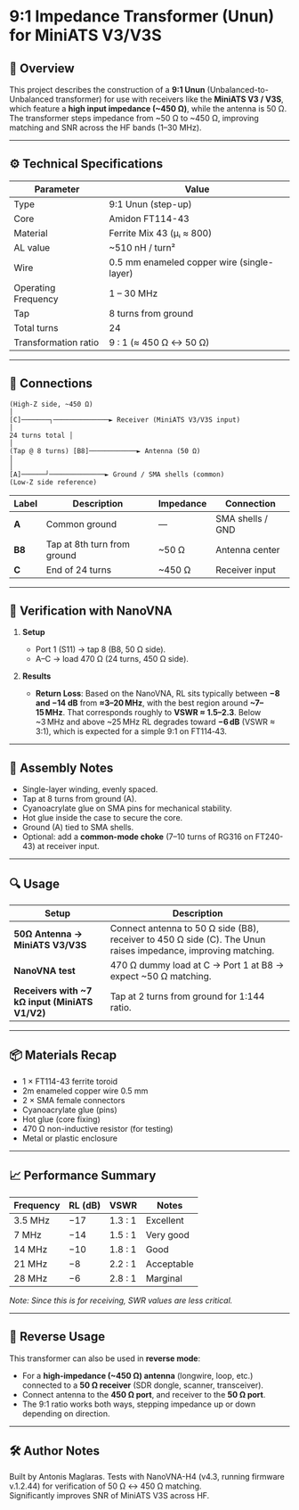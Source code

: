 # 9:1 Impedance Transformer (Unun) for MiniATS V3/V3S

## 📘 Overview
This project describes the construction of a **9:1 Unun** (Unbalanced-to-Unbalanced transformer) for use with receivers like the **MiniATS V3 / V3S**, which feature a **high input impedance (~450 Ω)**, while the antenna is 50 Ω.  
The transformer steps impedance from ~50 Ω to ~450 Ω, improving matching and SNR across the HF bands (1–30 MHz).

---

## ⚙️ Technical Specifications

| Parameter | Value |
|-----------|-------|
| Type | 9:1 Unun (step-up) |
| Core | Amidon FT114-43 |
| Material | Ferrite Mix 43 (µᵢ ≈ 800) |
| AL value | ~510 nH / turn² |
| Wire | 0.5 mm enameled copper wire (single-layer) |
| Operating Frequency | 1 – 30 MHz |
| Tap | 8 turns from ground |
| Total turns | 24 |
| Transformation ratio | 9 : 1 (≈ 450 Ω ↔ 50 Ω) |

---

## 🧭 Connections

```
(High-Z side, ~450 Ω)
│
[C]───────┐──────────────► Receiver (MiniATS V3/V3S input)
│
24 turns total │
│
(Tap @ 8 turns) [B8]────────────► Antenna (50 Ω)
│
│
[A]──────┘──────────────► Ground / SMA shells (common)
(Low-Z side reference)
```

| Label | Description | Impedance | Connection |
|-------|-------------|-----------|------------|
| **A** | Common ground | — | SMA shells / GND |
| **B8** | Tap at 8th turn from ground | ~50 Ω | Antenna center |
| **C** | End of 24 turns | ~450 Ω | Receiver input |

---

## 🧪 Verification with NanoVNA

1. **Setup**  
   - Port 1 (S11) → tap 8 (B8, 50 Ω side).  
   - A–C → load 470 Ω (24 turns, 450 Ω side).  

2. **Results**  
   - **Return Loss**: Based on the NanoVNA, RL sits typically between **−8 and −14 dB** from **≈3–20 MHz**, with the best region around **~7–15 MHz**. That corresponds roughly to **VSWR ≈ 1.5–2.3**. Below ~3 MHz and above ~25 MHz RL degrades toward **−6 dB** (VSWR ≈ 3:1), which is expected for a simple 9:1 on FT114‑43.  

---

## 🧱 Assembly Notes

- Single-layer winding, evenly spaced.  
- Tap at 8 turns from ground (A).  
- Cyanoacrylate glue on SMA pins for mechanical stability.  
- Hot glue inside the case to secure the core.  
- Ground (A) tied to SMA shells.  
- Optional: add a **common-mode choke** (7–10 turns of RG316 on FT240-43) at receiver input.  

---

## 🔍 Usage

| Setup | Description |
|-------|-------------|
| **50Ω Antenna → MiniATS V3/V3S** | Connect antenna to 50 Ω side (B8), receiver to 450 Ω side (C). The Unun raises impedance, improving matching. |
| **NanoVNA test** | 470 Ω dummy load at C → Port 1 at B8 → expect ~50 Ω matching. |
| **Receivers with ~7 kΩ input (MiniATS V1/V2)** | Tap at 2 turns from ground for 1:144 ratio. |

---

## 📦 Materials Recap
- 1 × FT114-43 ferrite toroid  
- 2m enameled copper wire 0.5 mm  
- 2 × SMA female connectors  
- Cyanoacrylate glue (pins)  
- Hot glue (core fixing)  
- 470 Ω non-inductive resistor (for testing)  
- Metal or plastic enclosure  

---

## 📈 Performance Summary

| Frequency | RL (dB) | VSWR | Notes |
|-----------|---------|------|-------|
| 3.5 MHz | −17 | 1.3 : 1 | Excellent |
| 7 MHz | −14 | 1.5 : 1 | Very good |
| 14 MHz | −10 | 1.8 : 1 | Good |
| 21 MHz | −8 | 2.2 : 1 | Acceptable |
| 28 MHz | −6 | 2.8 : 1 | Marginal |

*Note: Since this is for receiving, SWR values are less critical.*

---

## 🔄 Reverse Usage

This transformer can also be used in **reverse mode**:  
- For a **high-impedance (~450 Ω) antenna** (longwire, loop, etc.) connected to a **50 Ω receiver** (SDR dongle, scanner, transceiver).  
- Connect antenna to the **450 Ω port**, and receiver to the **50 Ω port**.  
- The 9:1 ratio works both ways, stepping impedance up or down depending on direction.  

---

## 🛠 Author Notes
Built by Antonis Maglaras. Tests with NanoVNA-H4 (v4.3, running firmware v.1.2.44) for verification of 50 Ω ↔ 450 Ω matching.  
Significantly improves SNR of MiniATS V3S across HF.
